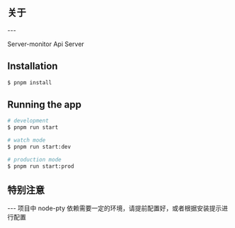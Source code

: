 <h2>关于</h2>
---

Server-monitor Api Server

## Installation

```bash
$ pnpm install
```

## Running the app

```bash
# development
$ pnpm run start

# watch mode
$ pnpm run start:dev

# production mode
$ pnpm run start:prod
```

<h2>特别注意</h2>
---
项目中 node-pty 依赖需要一定的环境，请提前配置好，或者根据安装提示进行配置
